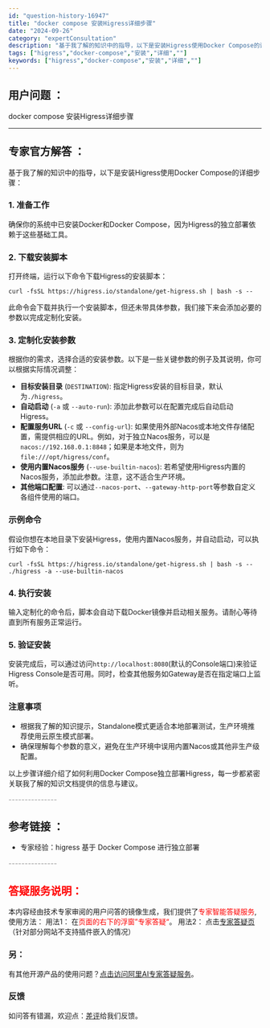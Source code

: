 ```yaml
---
id: "question-history-16947"
title: "docker compose 安装Higress详细步骤"
date: "2024-09-26"
category: "expertConsultation"
description: "基于我了解的知识中的指导，以下是安装Higress使用Docker Compose的详细步骤：### 1. 准备工作确保你的系统中已安装Docker和Docker Compose，因为Higress的独立部署依赖于这些基础工具。### 2. 下载安装脚本打开终端，运行以下命令下载Higress的安装"
tags: ["higress","docker-compose","安装","详细",""]
keywords: ["higress","docker-compose","安装","详细",""]
---
```


## 用户问题 ： 
 docker compose 安装Higress详细步骤  

---------------
## 专家官方解答 ：

基于我了解的知识中的指导，以下是安装Higress使用Docker Compose的详细步骤：

### 1. 准备工作
确保你的系统中已安装Docker和Docker Compose，因为Higress的独立部署依赖于这些基础工具。

### 2. 下载安装脚本
打开终端，运行以下命令下载Higress的安装脚本：
```shell
curl -fsSL https://higress.io/standalone/get-higress.sh | bash -s --
```
此命令会下载并执行一个安装脚本，但还未带具体参数，我们接下来会添加必要的参数以完成定制化安装。

### 3. 定制化安装参数
根据你的需求，选择合适的安装参数。以下是一些关键参数的例子及其说明，你可以根据实际情况调整：

- **目标安装目录** (`DESTINATION`): 指定Higress安装的目标目录，默认为`./higress`。
- **自动启动** (`-a` 或 `--auto-run`): 添加此参数可以在配置完成后自动启动Higress。
- **配置服务URL** (`-c` 或 `--config-url`): 如果使用外部Nacos或本地文件存储配置，需提供相应的URL。例如，对于独立Nacos服务，可以是`nacos://192.168.0.1:8848`；如果是本地文件，则为`file:///opt/higress/conf`。
- **使用内置Nacos服务** (`--use-builtin-nacos`): 若希望使用Higress内置的Nacos服务，添加此参数。注意，这不适合生产环境。
- **其他端口配置**: 可以通过`--nacos-port`、`--gateway-http-port`等参数自定义各组件使用的端口。

### 示例命令
假设你想在本地目录下安装Higress，使用内置Nacos服务，并自动启动，可以执行如下命令：
```shell
curl -fsSL https://higress.io/standalone/get-higress.sh | bash -s -- ./higress -a --use-builtin-nacos
```

### 4. 执行安装
输入定制化的命令后，脚本会自动下载Docker镜像并启动相关服务。请耐心等待直到所有服务正常运行。

### 5. 验证安装
安装完成后，可以通过访问`http://localhost:8080`(默认的Console端口)来验证Higress Console是否可用。同时，检查其他服务如Gateway是否在指定端口上监听。

### 注意事项
- 根据我了解的知识提示，Standalone模式更适合本地部署测试，生产环境推荐使用云原生模式部署。
- 确保理解每个参数的意义，避免在生产环境中误用内置Nacos或其他非生产级配置。

以上步骤详细介绍了如何利用Docker Compose独立部署Higress，每一步都紧密关联我了解的知识文档提供的信息与建议。


<font color="#949494">---------------</font> 


## 参考链接 ：

* 专家经验：higress 基于 Docker Compose 进行独立部署 


 <font color="#949494">---------------</font> 
 


## <font color="#FF0000">答疑服务说明：</font> 

本内容经由技术专家审阅的用户问答的镜像生成，我们提供了<font color="#FF0000">专家智能答疑服务</font>,使用方法：
用法1： 在<font color="#FF0000">页面的右下的浮窗”专家答疑“</font>。
用法2： 点击[专家答疑页](https://answer.opensource.alibaba.com/docs/intro)（针对部分网站不支持插件嵌入的情况）
### 另：


有其他开源产品的使用问题？[点击访问阿里AI专家答疑服务](https://answer.opensource.alibaba.com/docs/intro)。
### 反馈
如问答有错漏，欢迎点：[差评](https://ai.nacos.io/user/feedbackByEnhancerGradePOJOID?enhancerGradePOJOId=16954)给我们反馈。

